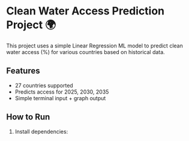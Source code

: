 # Clean Water Access Prediction Project 🌍

This project uses a simple Linear Regression ML model to predict clean water access (%) for various countries based on historical data.

## Features
- 27 countries supported
- Predicts access for 2025, 2030, 2035
- Simple terminal input + graph output

## How to Run
1. Install dependencies:
